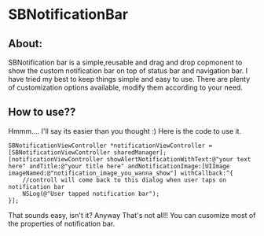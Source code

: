 # SBNotificationBar

## About:
SBNotification bar is a simple,reusable and drag and drop copmonent to show the custom notification bar on top of status bar and navigation bar.
I have tried my best to keep things simple and easy to use. There are plenty of customization options available, modify them according to your need.

## How to use??
Hmmm.... I'll say its easier than you thought :) Here is the code to use it.

    SBNotificationViewController *notificationViewController = [SBNotificationViewController sharedManager];
    [notificationViewController showAlertNotificationWithText:@"your text here" andTitle:@"your title here" andNotificationImage:[UIImage imageNamed:@"notification_image_you_wanna_show"] withCallback:^{
        //controll will come back to this dialog when user taps on notification bar
        NSLog(@"User tapped notification bar");
    }];

That sounds easy, isn't it? Anyway That's not all!! You can cusomize most of the properties of notification bar.
